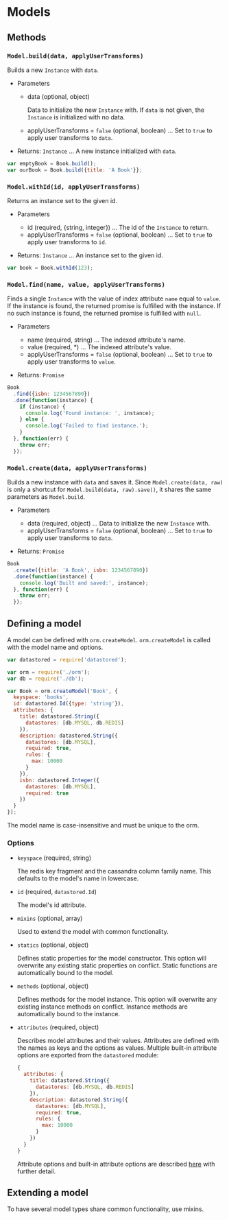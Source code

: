 # Models

## Methods

### `Model.build(data, applyUserTransforms)`

Builds a new `Instance` with `data`.

- Parameters
  + data (optional, object)

    Data to initialize the new `Instance` with. If `data` is not given, the `Instance` is initialized with no data.

  + applyUserTransforms = `false` (optional, boolean) ... Set to `true` to apply user transforms to `data`.

- Returns: `Instance` ... A new instance initialized with `data`.

```js
var emptyBook = Book.build();
var ourBook = Book.build({title: 'A Book'}};
```

### `Model.withId(id, applyUserTransforms)`

Returns an instance set to the given id.

- Parameters
  + id (required, {string, integer}) ... The id of the `Instance` to return.
  + applyUserTransforms = `false` (optional, boolean) ... Set to `true` to apply user transforms to `id`.

- Returns: `Instance` ... An instance set to the given id.

```js
var book = Book.withId(123);
```

### `Model.find(name, value, applyUserTransforms)`

Finds a single `Instance` with the value of index attribute `name` equal to `value`. If the instance is found, the returned promise is fulfilled with the instance. If no such instance is found, the returned promise is fulfilled with `null`.

- Parameters
  + name (required, string) ... The indexed attribute's name.
  + value (required, *) ... The indexed attribute's value.
  + applyUserTransforms = `false` (optional, boolean) ... Set to `true` to apply user transforms to `value`.

- Returns: `Promise`

```js
Book
  .find({isbn: 1234567890})
  .done(function(instance) {
    if (instance) {
      console.log('Found instance: ', instance);
    } else {
      console.log('Failed to find instance.');
    }
  }, function(err) {
    throw err;
  });
```

### `Model.create(data, applyUserTransforms)`

Builds a new instance with `data` and saves it. Since `Model.create(data, raw)` is only a shortcut for `Model.build(data, raw).save()`, it shares the same parameters as `Model.build`.

- Parameters
  + data (required, object) ... Data to initialize the new `Instance` with.
  + applyUserTransforms = `false` (optional, boolean) ... Set to `true` to apply user transforms to `data`.

- Returns: `Promise`

```js
Book
  .create({title: 'A Book', isbn: 1234567890})
  .done(function(instance) {
    console.log('Built and saved:', instance);
  }, function(err) {
    throw err;
  });
```

## Defining a model

A model can be defined with `orm.createModel`. `orm.createModel` is called with the model name and options.

```js
var datastored = require('datastored');

var orm = require('./orm');
var db = require('./db');

var Book = orm.createModel('Book', {
  keyspace: 'books',
  id: datastored.Id({type: 'string'}),
  attributes: {
    title: datastored.String({
      datastores: [db.MYSQL, db.REDIS]
    }),
    description: datastored.String({
      datastores: [db.MYSQL],
      required: true,
      rules: {
        max: 10000
      }
    }),
    isbn: datastored.Integer({
      datastores: [db.MYSQL],
      required: true
    })
  }
});
```

The model name is case-insensitive and must be unique to the orm.

### Options

- `keyspace` (required, string)

  The redis key fragment and the cassandra column family name. This defaults to the model's name in lowercase.

- `id` (required, `datastored.Id`)

  The model's id attribute.

- `mixins` (optional, array)

  Used to extend the model with common functionality.

- `statics` (optional, object)

  Defines static properties for the model constructor. This option will overwrite any existing static properties on conflict. Static functions are automatically bound to the model.

- `methods` (optional, object)

  Defines methods for the model instance. This option will overwrite any existing instance methods on conflict. Instance methods are automatically bound to the instance.

- `attributes` (required, object)

  Describes model attributes and their values. Attributes are defined with the names as keys and the options as values. Multiple built-in attribute options are exported from the `datastored` module:

  ```js
  {
    attributes: {
      title: datastored.String({
        datastores: [db.MYSQL, db.REDIS]
      }),
      description: datastored.String({
        datastores: [db.MYSQL],
        required: true,
        rules: {
          max: 10000
        }
      })
    }
  }
  ```

  Attribute options and built-in attribute options are described [here](attributes.md) with further detail.

## Extending a model

To have several model types share common functionality, use mixins.

